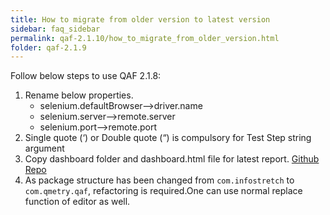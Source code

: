 ```yaml
---
title: How to migrate from older version to latest version
sidebar: faq_sidebar
permalink: qaf-2.1.10/how_to_migrate_from_older_version.html
folder: qaf-2.1.9
---
```


Follow below steps to use QAF 2.1.8:

1. Rename below properties.
    * selenium.defaultBrowser-->driver.name
    * selenium.server-->remote.server
    * selenium.port-->remote.port
2. Single quote (‘) or Double quote (“) is compulsory for Test Step string argument
3. Copy dashboard folder and dashboard.html file for latest report. [Github Repo](https://github.com/qmetry/qaf-report)
4. As package structure has been changed from `com.infostretch` to `com.qmetry.qaf`, refactoring is required.One can use normal replace function of editor as well.